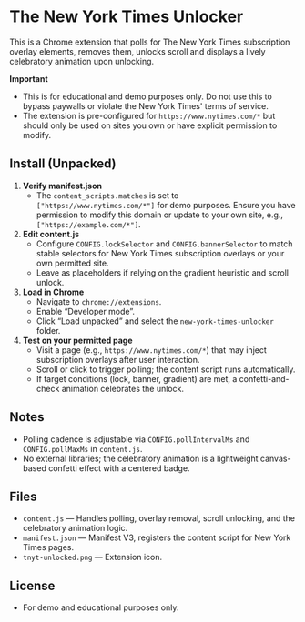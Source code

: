 # The New York Times Unlocker

This is a Chrome extension that polls for The New York Times subscription overlay elements, removes them, unlocks scroll and displays a lively celebratory animation upon unlocking.

**Important**
- This is for educational and demo purposes only. Do not use this to bypass paywalls or violate the New York Times' terms of service.
- The extension is pre-configured for `https://www.nytimes.com/*` but should only be used on sites you own or have explicit permission to modify.

## Install (Unpacked)
1. **Verify manifest.json**
   - The `content_scripts.matches` is set to `["https://www.nytimes.com/*"]` for demo purposes. Ensure you have permission to modify this domain or update to your own site, e.g., `["https://example.com/*"]`.
2. **Edit content.js**
   - Configure `CONFIG.lockSelector` and `CONFIG.bannerSelector` to match stable selectors for New York Times subscription overlays or your own permitted site.
   - Leave as placeholders if relying on the gradient heuristic and scroll unlock.
3. **Load in Chrome**
   - Navigate to `chrome://extensions`.
   - Enable “Developer mode”.
   - Click “Load unpacked” and select the `new-york-times-unlocker` folder.
4. **Test on your permitted page**
   - Visit a page (e.g., `https://www.nytimes.com/*`) that may inject subscription overlays after user interaction.
   - Scroll or click to trigger polling; the content script runs automatically.
   - If target conditions (lock, banner, gradient) are met, a confetti-and-check animation celebrates the unlock.

## Notes
- Polling cadence is adjustable via `CONFIG.pollIntervalMs` and `CONFIG.pollMaxMs` in `content.js`.
- No external libraries; the celebratory animation is a lightweight canvas-based confetti effect with a centered badge.

## Files
- `content.js` — Handles polling, overlay removal, scroll unlocking, and the celebratory animation logic.
- `manifest.json` — Manifest V3, registers the content script for New York Times pages.
- `tnyt-unlocked.png` — Extension icon.

## License
- For demo and educational purposes only.